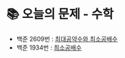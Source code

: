 # 📚 오늘의 문제 - 수학
- 백준 2609번 : [최대공약수와 최소공배수](https://www.acmicpc.net/problem/2609)
- 백준 1934번 : [최소공배수](https://www.acmicpc.net/problem/1934)
